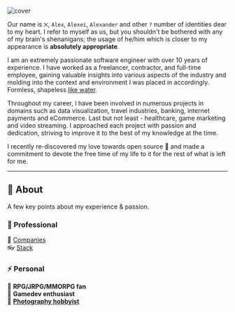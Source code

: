 ![cover](https://github.com/reanimatedmanx/reanimatedmanx/assets/32410574/084a18b8-4a47-4492-b1df-5c9739cb3803)

Our name is `⨉`, `Alex`, `Alexei`, `Alexander` and other `?` number of identities dear to my heart. I refer to myself as us, but you shouldn't be bothered with any of my brain's shenanigans; the usage of he/him which is closer to my appearance is **absolutely appropriate**.

I am an extremely passionate software engineer with over 10 years of experience. I have worked as a freelancer, contractor, and full-time employee, gaining valuable insights into various aspects of the industry and molding into the context and environment I was placed in accordingly. Formless, shapeless [like water](https://www.youtube.com/watch?v=cJMwBwFj5nQ).

Throughout my career, I have been involved in numerous projects in domains such as data visualization, travel industries, banking, internet payments and eCommerce. Last but not least - healthcare, game marketing and video streaming. I approached each project with passion and dedication, striving to improve it to the best of my knowledge at
 the time.

I recently re-discovered my love towards open source 💖 and made a commitment to devote the free time of my life to it for the rest of what is left for me.

---

## 👋 About

A few key points about my experience & passion.

### 💼 Professional

📑 [Companies](/professional/common/companies/README.md)  
👓 [Stack](/professional/common/stack/README.md)

### ⚡ Personal

🧌 **RPG/JRPG/MMORPG fan**  
👾 **Gamedev enthusiast**  
📸 **[Photography hobbyist](https://www.pexels.com/@reanimatedmanx/)**
